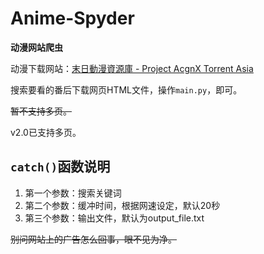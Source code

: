 # Anime-Spyder

**动漫网站爬虫**

动漫下载网站：[末日動漫資源庫 - Project AcgnX Torrent Asia](https://share.acgnx.se/)

搜索要看的番后下载网页HTML文件，操作`main.py`，即可。

~~暂不支持多页。~~

v2.0已支持多页。

## `catch()`函数说明

1. 第一个参数：搜索关键词
2. 第二个参数：缓冲时间，根据网速设定，默认20秒
3. 第三个参数：输出文件，默认为output_file.txt

~~别问网站上的广告怎么回事，眼不见为净。~~